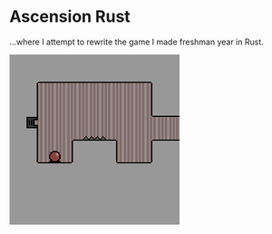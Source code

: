 # Ascension Rust
...where I attempt to rewrite the game I made freshman year in Rust.

![pretty image](./assets/preview.png)